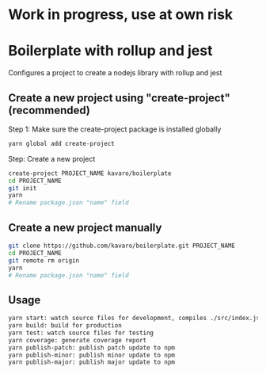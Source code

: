 # Work in progress, use at own risk

# Boilerplate with rollup and jest

Configures a project to create a nodejs library with rollup and jest

## Create a new project using "create-project" (recommended)

Step 1: Make sure the create-project package is installed globally

```bash
yarn global add create-project
```

Step: Create a new project

```bash
create-project PROJECT_NAME kavaro/boilerplate
cd PROJECT_NAME
git init
yarn
# Rename package.json "name" field
```

## Create a new project manually 

```bash
git clone https://github.com/kavaro/boilerplate.git PROJECT_NAME
cd PROJECT_NAME
git remote rm origin
yarn
# Rename package.json "name" field
```

## Usage

```bash
yarn start: watch source files for development, compiles ./src/index.js to ./dist/index.js
yarn build: build for production
yarn test: watch source files for testing
yarn coverage: generate coverage report
yarn publish-patch: publish patch update to npm
yarn publish-minor: publish minor update to npm
yarn publish-major: publish major update to npm
```
